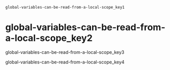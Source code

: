 ```ngMeta
global-variables-can-be-read-from-a-local-scope_key1
```
# global-variables-can-be-read-from-a-local-scope_key2
global-variables-can-be-read-from-a-local-scope_key3


global-variables-can-be-read-from-a-local-scope_key4